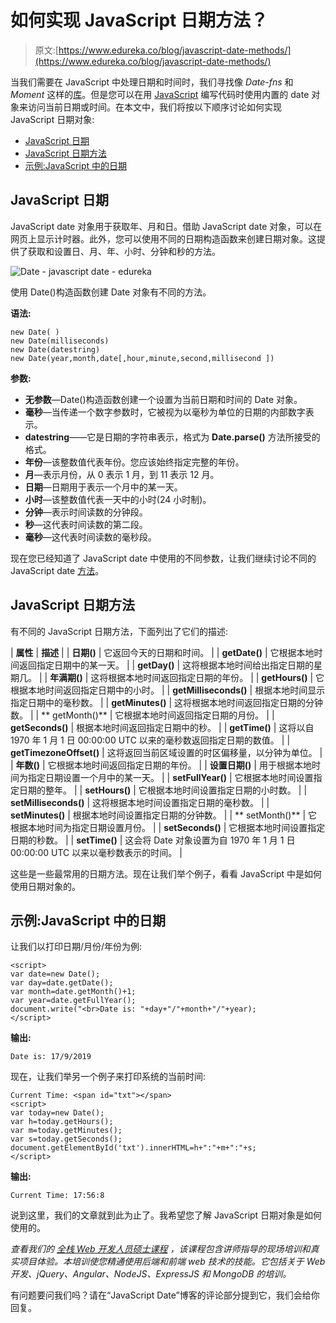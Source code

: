# 如何实现 JavaScript 日期方法？

> 原文:[https://www.edureka.co/blog/javascript-date-methods/](https://www.edureka.co/blog/javascript-date-methods/)

当我们需要在 JavaScript 中处理日期和时间时，我们寻找像 *Date-fns* 和 *Moment* 这样的[库](https://www.edureka.co/blog/javascript-libraries/)。但是您可以在用 [JavaScript](https://www.edureka.co/blog/javascript-tutorial/) 编写代码时使用内置的 date 对象来访问当前日期或时间。在本文中，我们将按以下顺序讨论如何实现 JavaScript 日期对象:

*   [JavaScript 日期](#date)
*   [JavaScript 日期方法](#method)
*   [示例:JavaScript 中的日期](#example)

## **JavaScript 日期**

JavaScript date 对象用于获取年、月和日。借助 JavaScript date 对象，可以在网页上显示计时器。此外，您可以使用不同的日期构造函数来创建日期对象。这提供了获取和设置日、月、年、小时、分钟和秒的方法。

![Date - javascript date - edureka](../Images/6e7b7f54db47b8acecd609ab9a31af00.png)

使用 Date()构造函数创建 Date 对象有不同的方法。

**语法:**

```
new Date( )
new Date(milliseconds)
new Date(datestring)
new Date(year,month,date[,hour,minute,second,millisecond ])
```

**参数:**

*   **无参数**—Date()构造函数创建一个设置为当前日期和时间的 Date 对象。
*   **毫秒**—当传递一个数字参数时，它被视为以毫秒为单位的日期的内部数字表示。
*   **datestring**——它是日期的字符串表示，格式为 **Date.parse()** 方法所接受的格式。
*   **年份**—该整数值代表年份。您应该始终指定完整的年份。
*   **月**—表示月份，从 0 表示 1 月，到 11 表示 12 月。
*   **日期**—日期用于表示一个月中的某一天。
*   **小时**—该整数值代表一天中的小时(24 小时制)。
*   **分钟**—表示时间读数的分钟段。
*   **秒**—这代表时间读数的第二段。
*   **毫秒**—这代表时间读数的毫秒段。

现在您已经知道了 JavaScript date 中使用的不同参数，让我们继续讨论不同的 JavaScript date [方法](https://www.edureka.co/blog/javascript-methods/)。

## **JavaScript 日期方法**

有不同的 JavaScript 日期方法，下面列出了它们的描述:

| **属性** | **描述** |
| **日期()** | 它返回今天的日期和时间。 |
| **getDate()** | 它根据本地时间返回指定日期中的某一天。 |
| **getDay()** | 这将根据本地时间给出指定日期的星期几。 |
| **年满期()** | 这将根据本地时间返回指定日期的年份。 |
| **getHours()** | 它根据本地时间返回指定日期中的小时。 |
| **getMilliseconds()** | 根据本地时间显示指定日期中的毫秒数。 |
| **getMinutes()** | 这将根据本地时间返回指定日期的分钟数。 |
| ** getMonth()** | 它根据本地时间返回指定日期的月份。 |
| **getSeconds()** | 根据本地时间返回指定日期中的秒。 |
| **getTime()** | 这将以自 1970 年 1 月 1 日 00:00:00 UTC 以来的毫秒数返回指定日期的数值。 |
| **getTimezoneOffset()** | 这将返回当前区域设置的时区偏移量，以分钟为单位。 |
| **年数()** | 它根据本地时间返回指定日期的年份。 |
| **设置日期()** | 用于根据本地时间为指定日期设置一个月中的某一天。 |
| **setFullYear()** | 它根据本地时间设置指定日期的整年。 |
| **setHours()** | 它根据本地时间设置指定日期的小时数。 |
| **setMilliseconds()** | 这将根据本地时间设置指定日期的毫秒数。 |
| **setMinutes()** | 根据本地时间设置指定日期的分钟数。 |
| ** setMonth()** | 它根据本地时间为指定日期设置月份。 |
| **setSeconds()** | 它根据本地时间设置指定日期的秒数。 |
| **setTime()** | 这会将 Date 对象设置为自 1970 年 1 月 1 日 00:00:00 UTC 以来以毫秒数表示的时间。 |

这些是一些最常用的日期方法。现在让我们举个例子，看看 JavaScript 中是如何使用日期对象的。

## **示例:JavaScript 中的日期**

让我们以打印日期/月份/年份为例:

```
<script>
var date=new Date();
var day=date.getDate();
var month=date.getMonth()+1;
var year=date.getFullYear();
document.write("<br>Date is: "+day+"/"+month+"/"+year);
</script>
```

**输出:**

```
Date is: 17/9/2019
```

现在，让我们举另一个例子来打印系统的当前时间:

```
Current Time: <span id="txt"></span>
<script>
var today=new Date();
var h=today.getHours();
var m=today.getMinutes();
var s=today.getSeconds();
document.getElementById('txt').innerHTML=h+":"+m+":"+s;
</script>
```

**输出:**

```
Current Time: 17:56:8
```

说到这里，我们的文章就到此为止了。我希望您了解 JavaScript 日期对象是如何使用的。

*查看我们的  [全栈 Web 开发人员硕士课程](https://www.edureka.co/masters-program/full-stack-developer-training) ，该课程包含讲师指导的现场培训和真实项目体验。本培训使您精通使用后端和前端 web 技术的技能。它包括关于 Web 开发、jQuery、Angular、NodeJS、ExpressJS 和 MongoDB 的培训。*

有问题要问我们吗？请在“JavaScript Date”博客的评论部分提到它，我们会给你回复。